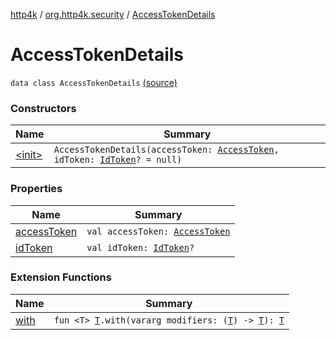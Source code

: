 [http4k](../../index.md) / [org.http4k.security](../index.md) / [AccessTokenDetails](./index.md)

# AccessTokenDetails

`data class AccessTokenDetails` [(source)](https://github.com/http4k/http4k/blob/master/http4k-security-oauth/src/main/kotlin/org/http4k/security/AccessToken.kt#L12)

### Constructors

| Name | Summary |
|---|---|
| [&lt;init&gt;](-init-.md) | `AccessTokenDetails(accessToken: `[`AccessToken`](../-access-token/index.md)`, idToken: `[`IdToken`](../../org.http4k.security.openid/-id-token/index.md)`? = null)` |

### Properties

| Name | Summary |
|---|---|
| [accessToken](access-token.md) | `val accessToken: `[`AccessToken`](../-access-token/index.md) |
| [idToken](id-token.md) | `val idToken: `[`IdToken`](../../org.http4k.security.openid/-id-token/index.md)`?` |

### Extension Functions

| Name | Summary |
|---|---|
| [with](../../org.http4k.core/with.md) | `fun <T> `[`T`](../../org.http4k.core/with.md#T)`.with(vararg modifiers: (`[`T`](../../org.http4k.core/with.md#T)`) -> `[`T`](../../org.http4k.core/with.md#T)`): `[`T`](../../org.http4k.core/with.md#T) |
